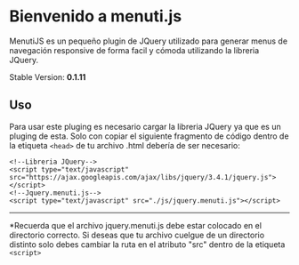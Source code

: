 # Bienvenido a menuti.js

MenutiJS es un pequeño plugin de JQuery utilizado para generar menus de navegación responsive de forma facil y cómoda utilizando la libreria JQuery.


Stable Version: **0.1.11**


## Uso

Para usar este pluging es necesario cargar la libreria JQuery ya que es un pluging de esta. Solo con copiar el siguiente fragmento de código dentro de la etiqueta `<head>` de tu archivo .html debería de ser necesario:

~~~
<!--Libreria JQuery-->
<script type="text/javascript" src="https://ajax.googleapis.com/ajax/libs/jquery/3.4.1/jquery.js"></script>
<!--Jquery.menuti.js-->
<script type="text/javascript" src="./js/jquery.menuti.js"></script>
~~~


***


\*Recuerda que el archivo jquery.menuti.js debe estar colocado en el directorio correcto. Si deseas que tu archivo cuelgue de un directorio distinto solo debes cambiar la ruta en el atributo "src" dentro de la etiqueta `<script>`

